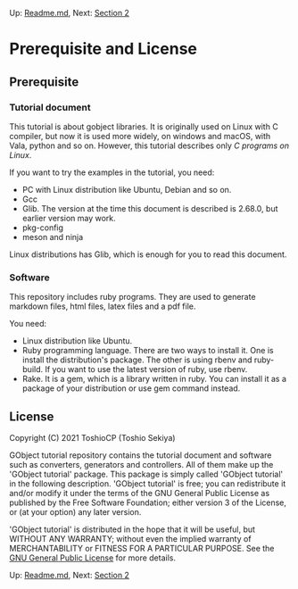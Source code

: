 Up: [Readme.md](../Readme.md),  Next: [Section 2](sec2.md)

# Prerequisite and License

## Prerequisite

### Tutorial document

This tutorial is about gobject libraries.
It is originally used on Linux with C compiler, but now it is used more widely, on windows and macOS, with Vala, python and so on.
However, this tutorial describes only _C programs on Linux_.

If you want to try the examples in the tutorial, you need:

- PC with Linux distribution like Ubuntu, Debian and so on.
- Gcc
- Glib. The version at the time this document is described is 2.68.0, but earlier version may work.
- pkg-config
- meson and ninja

Linux distributions has Glib, which is enough for you to read this document.

### Software

This repository includes ruby programs.
They are used to generate markdown files, html files, latex files and a pdf file.

You need:

- Linux distribution like Ubuntu.
- Ruby programming language.
There are two ways to install it.
One is install the distribution's package.
The other is using rbenv and ruby-build.
If you want to use the latest version of ruby, use rbenv.
- Rake.
It is a gem, which is a library written in ruby.
You can install it as a package of your distribution or use gem command instead.

## License

Copyright (C) 2021  ToshioCP (Toshio Sekiya)

GObject tutorial repository contains the tutorial document and software such as converters, generators and controllers.
All of them make up the 'GObject tutorial' package.
This package is simply called 'GObject tutorial' in the following description.
'GObject tutorial' is free; you can redistribute it and/or modify it under the terms of the GNU General Public License
as published by the Free Software Foundation; either version 3 of the License, or (at your option) any later version.

'GObject tutorial' is distributed in the hope that it will be useful,
but WITHOUT ANY WARRANTY; without even the implied warranty of MERCHANTABILITY or FITNESS FOR A PARTICULAR PURPOSE.
See the [GNU General Public License](https://www.gnu.org/licenses/gpl-3.0.html) for more details.


Up: [Readme.md](../Readme.md),  Next: [Section 2](sec2.md)
